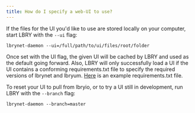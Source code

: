 ```yaml
---
title: How do I specify a web-UI to use?
---
```


If the files for the UI you'd like to use are stored locally on your computer, start LBRY with the `--ui` flag:

    lbrynet-daemon --ui=/full/path/to/ui/files/root/folder

Once set with the UI flag, the given UI will be cached by LBRY and used as the default going forward. Also, LBRY will only successfully load a UI if the UI contains a conforming requirements.txt file to specify the required versions of lbrynet and lbryum. [Here](https://github.com/lbryio/lbry-web-ui/blob/master/dist/requirements.txt) is an example requirements.txt file.

To reset your UI to pull from lbryio, or to try a UI still in development, run LBRY with the `--branch` flag:

    lbrynet-daemon --branch=master
